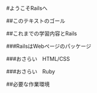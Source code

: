 #ようこそRailsへ

##このテキストのゴール

##これまでの学習内容とRails

###RailsはWebページのパッケージ

###おさらい　HTML/CSS

###おさらい　Ruby

##必要な作業環境